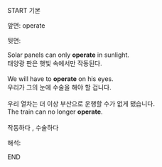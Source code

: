 START
기본

앞면:
operate


뒷면:
<div>Solar panels can only <strong>operate</strong> in sunlight. </div><div><div>태양광 판은 햇빛 속에서만 작동된다.</div></div><div><br></div><div><div>We will have to <strong>operate</strong> on his eyes. </div><div><div>우리가 그의 눈에 수술을 해야 할 겁니다.</div></div></div><div><br></div><div><div><div><span>우리 열차는 더 이상 부산으로 운행할 수가 없게 됐습니다.</span></div></div><div><div><span>The train can no longer <strong>operate</strong>.</span></div></div></div><div><br></div><div>작동하다 , 수술하다</div>


해석:
<!--ID: 1746614454361-->
END